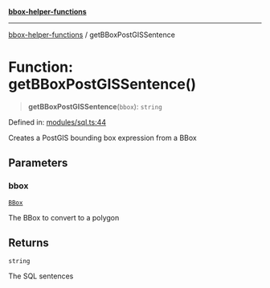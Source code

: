 [**bbox-helper-functions**](../README.md)

***

[bbox-helper-functions](../README.md) / getBBoxPostGISSentence

# Function: getBBoxPostGISSentence()

> **getBBoxPostGISSentence**(`bbox`): `string`

Defined in: [modules/sql.ts:44](https://github.com/alrico88/bbox-helper-functions/blob/master/src/modules/sql.ts#L44)

Creates a PostGIS bounding box expression from a BBox

## Parameters

### bbox

[`BBox`](../type-aliases/BBox.md)

The BBox to convert to a polygon

## Returns

`string`

The SQL sentences
